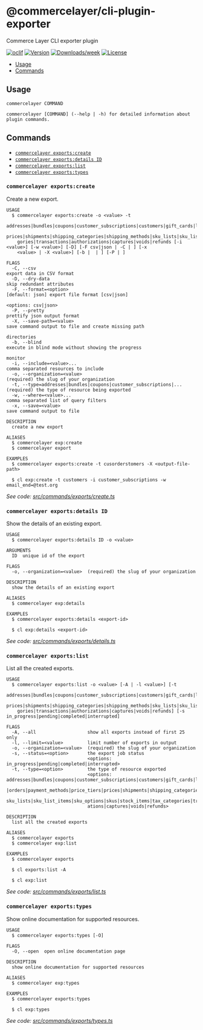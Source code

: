 # @commercelayer/cli-plugin-exporter

Commerce Layer CLI exporter plugin

[![oclif](https://img.shields.io/badge/cli-oclif-brightgreen.svg)](https://oclif.io)
[![Version](https://img.shields.io/npm/v/@commercelayer/cli-plugin-exporter.svg)](https://npmjs.org/package/@commercelayer/cli-plugin-exporter)
[![Downloads/week](https://img.shields.io/npm/dw/@commercelayer/cli-plugin-exporter.svg)](https://npmjs.org/package/@commercelayer/cli-plugin-exporter)
[![License](https://img.shields.io/npm/l/@commercelayer/cli-plugin-exporter.svg)](https://github.com/@commercelayer/cli-plugin-exporter/blob/master/package.json)

<!-- toc -->

* [Usage](#usage)
* [Commands](#commands)
<!-- tocstop -->
## Usage
<!-- usage -->

```sh-session
commercelayer COMMAND

commercelayer [COMMAND] (--help | -h) for detailed information about plugin commands.
```
<!-- usagestop -->
## Commands
<!-- commands -->

* [`commercelayer exports:create`](#commercelayer-exportscreate)
* [`commercelayer exports:details ID`](#commercelayer-exportsdetails-id)
* [`commercelayer exports:list`](#commercelayer-exportslist)
* [`commercelayer exports:types`](#commercelayer-exportstypes)

### `commercelayer exports:create`

Create a new export.

```sh-session
USAGE
  $ commercelayer exports:create -o <value> -t
    addresses|bundles|coupons|customer_subscriptions|customers|gift_cards|line_items|orders|payment_methods|price_tiers|
    prices|shipments|shipping_categories|shipping_methods|sku_lists|sku_list_items|sku_options|skus|stock_items|tax_cate
    gories|transactions|authorizations|captures|voids|refunds [-i <value>] [-w <value>] [-D] [-F csv|json | -C | ] [-x
    <value> | -X <value>] [-b |  | ] [-P | ]

FLAGS
  -C, --csv                                                        export data in CSV format
  -D, --dry-data                                                   skip redundant attributes
  -F, --format=<option>                                            [default: json] export file format [csv|json]
                                                                   <options: csv|json>
  -P, --pretty                                                     prettify json output format
  -X, --save-path=<value>                                          save command output to file and create missing path
                                                                   directories
  -b, --blind                                                      execute in blind mode without showing the progress
                                                                   monitor
  -i, --include=<value>...                                         comma separated resources to include
  -o, --organization=<value>                                       (required) the slug of your organization
  -t, --type=addresses|bundles|coupons|customer_subscriptions|...  (required) the type of resource being exported
  -w, --where=<value>...                                           comma separated list of query filters
  -x, --save=<value>                                               save command output to file

DESCRIPTION
  create a new export

ALIASES
  $ commercelayer exp:create
  $ commercelayer export

EXAMPLES
  $ commercelayer exports:create -t cusorderstomers -X <output-file-path>

  $ cl exp:create -t customers -i customer_subscriptions -w email_end=@test.org
```

_See code: [src/commands/exports/create.ts](https://github.com/commercelayer/commercelayer-cli-plugin-exports/blob/main/src/commands/exports/create.ts)_

### `commercelayer exports:details ID`

Show the details of an existing export.

```sh-session
USAGE
  $ commercelayer exports:details ID -o <value>

ARGUMENTS
  ID  unique id of the export

FLAGS
  -o, --organization=<value>  (required) the slug of your organization

DESCRIPTION
  show the details of an existing export

ALIASES
  $ commercelayer exp:details

EXAMPLES
  $ commercelayer exports:details <export-id>

  $ cl exp:details <export-id>
```

_See code: [src/commands/exports/details.ts](https://github.com/commercelayer/commercelayer-cli-plugin-exports/blob/main/src/commands/exports/details.ts)_

### `commercelayer exports:list`

List all the created exports.

```sh-session
USAGE
  $ commercelayer exports:list -o <value> [-A | -l <value>] [-t
    addresses|bundles|coupons|customer_subscriptions|customers|gift_cards|line_items|orders|payment_methods|price_tiers|
    prices|shipments|shipping_categories|shipping_methods|sku_lists|sku_list_items|sku_options|skus|stock_items|tax_cate
    gories|transactions|authorizations|captures|voids|refunds] [-s in_progress|pending|completed|interrupted]

FLAGS
  -A, --all                   show all exports instead of first 25 only
  -l, --limit=<value>         limit number of exports in output
  -o, --organization=<value>  (required) the slug of your organization
  -s, --status=<option>       the export job status
                              <options: in_progress|pending|completed|interrupted>
  -t, --type=<option>         the type of resource exported
                              <options: addresses|bundles|coupons|customer_subscriptions|customers|gift_cards|line_items
                              |orders|payment_methods|price_tiers|prices|shipments|shipping_categories|shipping_methods|
                              sku_lists|sku_list_items|sku_options|skus|stock_items|tax_categories|transactions|authoriz
                              ations|captures|voids|refunds>

DESCRIPTION
  list all the created exports

ALIASES
  $ commercelayer exports
  $ commercelayer exp:list

EXAMPLES
  $ commercelayer exports

  $ cl exports:list -A

  $ cl exp:list
```

_See code: [src/commands/exports/list.ts](https://github.com/commercelayer/commercelayer-cli-plugin-exports/blob/main/src/commands/exports/list.ts)_

### `commercelayer exports:types`

Show online documentation for supported resources.

```sh-session
USAGE
  $ commercelayer exports:types [-O]

FLAGS
  -O, --open  open online documentation page

DESCRIPTION
  show online documentation for supported resources

ALIASES
  $ commercelayer exp:types

EXAMPLES
  $ commercelayer exports:types

  $ cl exp:types
```

_See code: [src/commands/exports/types.ts](https://github.com/commercelayer/commercelayer-cli-plugin-exports/blob/main/src/commands/exports/types.ts)_
<!-- commandsstop -->
